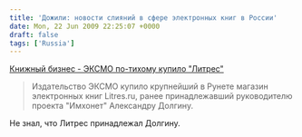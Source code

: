 ```yaml
---
title: 'Дожили: новости слияний в сфере электронных книг в России'
date: Mon, 22 Jun 2009 22:25:07 +0000
draft: false
tags: ['Russia']
---
```


[Книжный бизнес - ЭКСМО по-тихому купило "Литрес"](http://community.livejournal.com/bestsellers/287785.html?#cutid1)

> Издательство ЭКСМО купило крупнейший в Рунете магазин электронных книг Litres.ru, ранее принадлежавший руководителю проекта "Имхонет" Александру Долгину.

Не знал, что Литрес принадлежал Долгину.